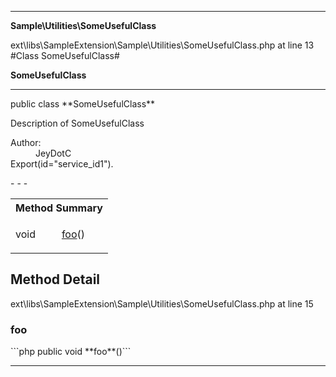- - -

**Sample\Utilities\SomeUsefulClass**
<div class="location">ext\libs\SampleExtension\Sample\Utilities\SomeUsefulClass.php at line 13</div>
#Class SomeUsefulClass#

**SomeUsefulClass**


- - -

<p class="signature">public  class **SomeUsefulClass**</p>

<div class="comment" id="overview_description"><p>Description of SomeUsefulClass</p></div>

<dl>
<dt>Author:</dt>
<dd>JeyDotC</dd>
<dt>Export(id="service_id1").</dt>
</dl>
- - -

<table id="summary_method">
<tr><th colspan="2">Method Summary</th></tr>
<tr>
<td class="type"> void</td>
<td class="description"><p class="name"><a href="#foo">foo</a>()</p></td>
</tr>
</table>

<h2 id="detail_method">Method Detail</h2>
<div class="location">ext\libs\SampleExtension\Sample\Utilities\SomeUsefulClass.php at line 15</div>
<h3 id="foo()">foo</h3>
```php
public  void **foo**()```
<div class="details">
</div>

- - -

